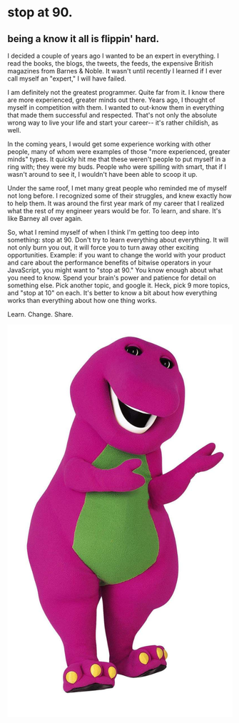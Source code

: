 # stop at 90.
## being a know it all is flippin' hard.

I decided a couple of years ago I wanted to be an expert in everything. I read the books, the blogs, the tweets, the feeds, the expensive British magazines from Barnes & Noble. It wasn't until recently I learned if I ever call myself an "expert," I will have failed.

I am definitely not the greatest programmer. Quite far from it. I know there are more experienced, greater minds out there. Years ago, I thought of myself in competition with them. I wanted to out-know them in everything that made them successful and respected. That's not only the absolute wrong way to live your life and start your career-- it's rather childish, as well.

In the coming years, I would get some experience working with other people, many of whom were examples of those "more experienced, greater minds" types. It quickly hit me that these weren't people to put myself in a ring with; they were my buds. People who were spilling with smart, that if I wasn't around to see it, I wouldn't have been able to scoop it up.

Under the same roof, I met many great people who reminded me of myself not long before. I recognized some of their struggles, and knew exactly how to help them. It was around the first year mark of my career that I realized what the rest of my engineer years would be for. To learn, and share. It's like Barney all over again.

So, what I remind myself of when I think I'm getting too deep into something: stop at 90. Don't try to learn everything about everything. It will not only burn you out, it will force you to turn away other exciting opportunities. Example: if you want to change the world with your product and care about the performance benefits of bitwise operators in your JavaScript, you might want to "stop at 90." You know enough about what you need to know. Spend your brain's power and patience for detail on something else. Pick another topic, and google it. Heck, pick 9 more topics, and "stop at 10" on each. It's better to know a bit about how everything works than everything about how one thing works.

Learn. Change. Share.

![](img/barney.jpg)
